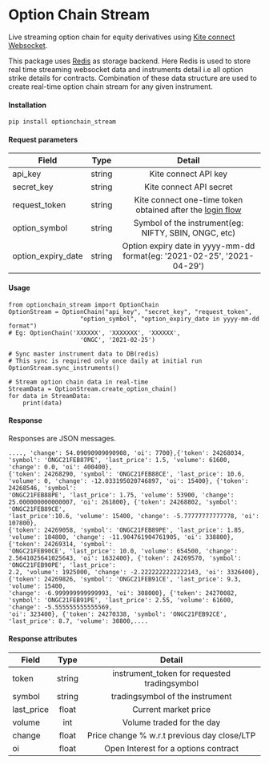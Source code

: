 # Option Chain Stream

Live streaming option chain for equity derivatives using [Kite connect Websocket](https://kite.trade/docs/connect/v3/websocket/). 

This package uses [Redis](https://redis.io/) as storage backend. Here Redis is used to store real time streaming websocket data and instruments detail i.e all option strike details for contracts. Combination of these data structure are used to create real-time option chain stream for any given instrument.

#### Installation
``` 
pip install optionchain_stream
```
#### Request parameters

| Field                | Type    | Detail                                                                 |
| -------------        |:-------:|:-------------:                                                         |
| api_key              | string  | Kite connect API key                                                   |
| secret_key           | string  | Kite connect API secret                                                |
| request_token        | string  | Kite connect one-time token obtained after the [login flow](https://kite.trade/docs/connect/v3/user/#login-flow)              |
| option_symbol        | string  | Symbol of the instrument(eg: NIFTY, SBIN, ONGC, etc)                   |
| option_expiry_date   | string  | Option expiry date in yyyy-mm-dd format(eg: '2021-02-25', '2021-04-29')|

#### Usage
```
from optionchain_stream import OptionChain
OptionStream = OptionChain("api_key", "secret_key", "request_token",
                    "option_symbol", "option_expiry_date in yyyy-mm-dd format")
# Eg: OptionChain('XXXXXX', 'XXXXXXX', 'XXXXXX', 
                    'ONGC', '2021-02-25')

# Sync master instrument data to DB(redis)     
# This sync is required only once daily at initial run             
OptionStream.sync_instruments()

# Stream option chain data in real-time
StreamData = OptionStream.create_option_chain()
for data in StreamData:
    print(data)
```
#### Response
Responses are JSON messages.

```
...., 'change': 54.09090909090908, 'oi': 7700},{'token': 24268034, 'symbol': 'ONGC21FEB87PE', 'last_price': 1.5, 'volume': 61600, 'change': 0.0, 'oi': 400400}, 
{'token': 24268290, 'symbol': 'ONGC21FEB88CE', 'last_price': 10.6, 'volume': 0, 'change': -12.033195020746897, 'oi': 15400}, {'token': 24268546, 'symbol': 
'ONGC21FEB88PE', 'last_price': 1.75, 'volume': 53900, 'change': 25.000000000000007, 'oi': 261800}, {'token': 24268802, 'symbol': 'ONGC21FEB89CE', 
'last_price':10.6, 'volume': 15400, 'change': -5.77777777777778, 'oi': 107800}, 
{'token': 24269058, 'symbol': 'ONGC21FEB89PE', 'last_price': 1.85, 'volume': 184800, 'change': -11.904761904761905, 'oi': 338800}, {'token': 24269314, 'symbol': 
'ONGC21FEB90CE', 'last_price': 10.0, 'volume': 654500, 'change': 2.5641025641025643, 'oi': 1632400}, {'token': 24269570, 'symbol': 'ONGC21FEB90PE', 'last_price': 
2.2, 'volume': 1925000, 'change': -2.2222222222222143, 'oi': 3326400}, {'token': 24269826, 'symbol': 'ONGC21FEB91CE', 'last_price': 9.3, 'volume': 15400, 
'change': -6.999999999999993, 'oi': 308000}, {'token': 24270082, 'symbol': 'ONGC21FEB91PE', 'last_price': 2.55, 'volume': 61600, 'change': -5.555555555555569, 
'oi': 323400}, {'token': 24270338, 'symbol': 'ONGC21FEB92CE', 'last_price': 8.7, 'volume': 30800,....
```
#### Response attributes

| Field        | Type    | Detail                                                     |
| -------------|:-------:|:-------------:                                             |
| token        | string  | instrument_token for requested tradingsymbol               |
| symbol       | string  | tradingsymbol of the instrument                            |
| last_price   | float   | Current market price                                       |
| volume       | int     | Volume traded for the day                                  |
| change       | float   | Price change % w.r.t previous day close/LTP                |
| oi           | float   | Open Interest for a options contract                       |
